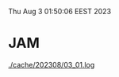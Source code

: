 Thu Aug  3 01:50:06 EEST 2023
# JAM
<a href='./cache/202308/03_01.log'>./cache/202308/03_01.log</a>
